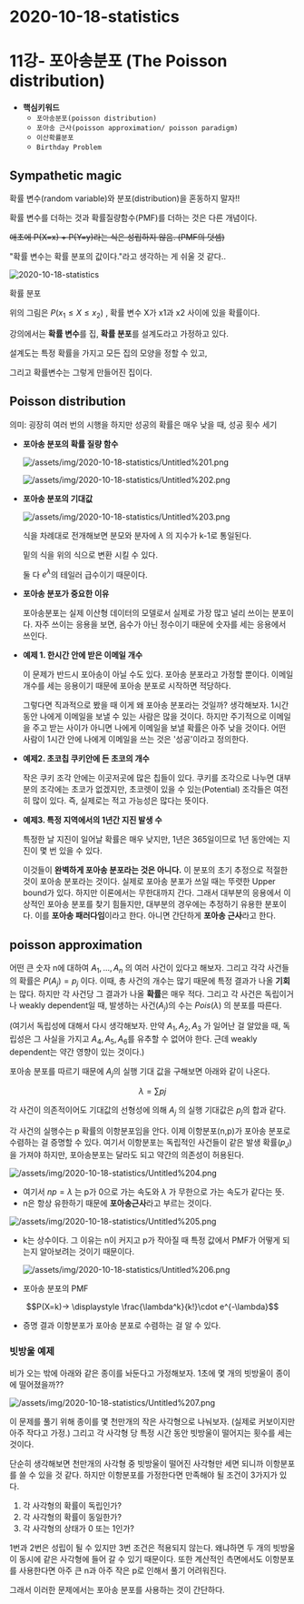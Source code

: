 # 2020-10-18-statistics

# 11강- 포아송분포 (The Poisson distribution)

- **핵심키워드**
    - `포아송분포(poisson distribution)`
    - `포아송 근사(poisson approximation/ poisson paradigm)`
    - `이산확률분포`
    - `Birthday Problem`

## Sympathetic magic

확률 변수(random variable)와 분포(distribution)을 혼동하지 말자!!

확률 변수를 더하는 것과 확률질량함수(PMF)를 더하는 것은 다른 개념이다.

~~애초에 P(X=x) + P(Y=y)라는 식은 성립하지 않음. (PMF의 덧셈)~~

"확률 변수는 확률 분포의 값이다."라고 생각하는 게 쉬울 것 같다..

![2020-10-18-statistics](/assets/img/2020-10-18-statistics/Untitled.png)

확률 분포

위의 그림은 $P(x_1 \le X \le x_2)$ , 확률 변수 X가 x1과 x2 사이에 있을 확률이다.

강의에서는 **확률 변수**를 집, **확률 분포**를 설계도라고 가정하고 있다.

설계도는 특정 확률을 가지고 모든 집의 모양을 정할 수 있고,

그리고 확률변수는 그렇게 만들어진 집이다.

## Poisson distribution

의미: 굉장히 여러 번의 시행을 하지만 성공의 확률은 매우 낮을 때, 성공 횟수 세기

- **포아송 분포의 확률 질량 함수**

    ![/assets/img/2020-10-18-statistics/Untitled%201.png](/assets/img/2020-10-18-statistics/Untitled%201.png)

    ![/assets/img/2020-10-18-statistics/Untitled%202.png](/assets/img/2020-10-18-statistics/Untitled%202.png)

- **포아송 분포의 기대값**

    ![/assets/img/2020-10-18-statistics/Untitled%203.png](/assets/img/2020-10-18-statistics/Untitled%203.png)

    식을 차례대로 전개해보면 분모와 분자에 $\lambda$  의 지수가 k-1로 통일된다.

    밑의 식을 위의 식으로 변환 시킬 수 있다.

    둘 다 $e^{\lambda}$의 테일러 급수이기 때문이다.

- **포아송 분포가 중요한 이유**

    포아송분포는 실제 이산형 데이터의 모델로서 실제로 가장 많고 널리 쓰이는 분포이다. 자주 쓰이는 응용을 보면, 음수가 아닌 정수이기 때문에 숫자를 세는 응용에서 쓰인다.

- **예제 1. 한시간 안에 받은 이메일 개수**

    이 문제가 반드시 포아송이 아닐 수도 있다. 포아송 분포라고 가정할 뿐이다. 이메일 개수를 세는 응용이기 때문에 포아송 분포로 시작하면 적당하다.

    그렇다면 직과적으로 봤을 때 이게 왜 포아송 분포라는 것일까? 생각해보자.  1시간 동안 나에게 이메일을 보낼 수 있는 사람은 많을 것이다. 하지만 주기적으로 이메일을 주고 받는 사이가 아니면 나에게 이메일을 보낼 확률은 아주 낮을 것이다.  어떤 사람이 1시간 안에 나에게 이메일을 쓰는 것은 '성공'이라고 정의한다.

- **예제2. 초코칩 쿠키안에 든 초코의 개수**

    작은 쿠키 조각 안에는 이곳저곳에 많은 칩들이 있다. 쿠키를 조각으로 나누면 대부분의 조각에는 초코가 없겠지만, 초코렛이 있을 수 있는(Potential) 조각들은 여전히 많이 있다. 즉, 실제로는 적고 가능성은 많다는 뜻이다.

- **예제3. 특정 지역에서의 1년간 지진 발생 수**

    특정한 날 지진이 일어날 확률은 매우 낮지만, 1년은 365일이므로 1년 동안에는 지진이 몇 번 있을 수 있다.

    이것들이 **완벽하게 포아송 분포라는 것은 아니다.**  이 분포의 초기 추정으로 적절한 것이 포아송 분포라는 것이다. 실제로 포아송 분포가 쓰일 때는 뚜렷한 Upper bound가 있다. 하지만 이론에서는 무한대까지 간다. 그래서 대부분의 응용에서 이상적인 포아송 분포를 찾기 힘들지만, 대부분의 경우에는 추정하기 유용한 분포이다. 이를 **포아송 패러다임**이라고 한다. 아니면 간단하게 **포아송 근사**라고 한다.

## poisson approximation

어떤 큰 숫자 n에 대하여 $A_1, ..., A_n$ 의 여러 사건이 있다고 해보자. 그리고 각각 사건들의 확률은 $P(A_j) = p_j$ 이다. 이때, 총 사건의 개수는 많기 때문에 특정 결과가 나올 **기회**는 많다. 하지만 각 사건당 그 결과가 나올 **확률**은 매우 적다. 그리고 각 사건은 독립이거나 weakly dependent일 때, 발생하는 사건($A_j$)의 수는 $Pois(\lambda)$ 의 분포를 따른다.

(여기서 독립성에 대해서 다시 생각해보자. 만약 $A_1, A_2, A_3$ 가 일어난 걸 알았을 때, 독립성은 그 사실을 가지고 $A_4, A_5, A_6$를 유추할 수 없어야 한다. 근데 weakly dependent는 약간 영향이 있는 것이다.)

포아송 분포를 따르기 때문에 $A_j$의 실행 기대 값을 구해보면 아래와 같이 나온다.

$$λ=∑p​j​​ $$

각 사건이 의존적이어도 기대값의 선형성에 의해  $A_j$ 의 실행 기대값은 $p_j$의 합과 같다.

각 사건의 실행수는 p 확률의 이항분포임을 안다. 이제 이항분포(n,p)가 포아송 분포로 수렴하는 걸 증명할 수 있다. 여기서 이항분포는 독립적인 사건들이 같은 발생 확률($p_J$)을 가져야 하지만, 포아송분포는 달라도 되고 약간의 의존성이 허용된다.

![/assets/img/2020-10-18-statistics/Untitled%204.png](/assets/img/2020-10-18-statistics/Untitled%204.png)

- 여기서 $np = \lambda$ 는 p가 0으로 가는 속도와 $\lambda$ 가 무한으로 가는 속도가 같다는 뜻.
- n은 항상 유한하기 때문에 **포아송근사**라고 부르는 것이다.

![/assets/img/2020-10-18-statistics/Untitled%205.png](/assets/img/2020-10-18-statistics/Untitled%205.png)

- k는 상수이다. 그 이유는 n이 커지고 p가 작아질 때 특정 값에서 PMF가 어떻게 되는지 알아보려는 것이기 때문이다.

    ![/assets/img/2020-10-18-statistics/Untitled%206.png](/assets/img/2020-10-18-statistics/Untitled%206.png)

- 포아송 분포의 PMF

$$P(X=k)→ \displaystyle \frac{\lambda^k}{k!}\cdot e^{-\lambda}$$

- 증명 결과 이항분포가 포아송 분포로 수렴하는 걸 알 수 있다.

### 빗방울 예제

비가 오는 밖에 아래와 같은 종이를 놔둔다고 가정해보자. 1초에  몇 개의 빗방울이 종이에 떨어졌을까??

![/assets/img/2020-10-18-statistics/Untitled%207.png](/assets/img/2020-10-18-statistics/Untitled%207.png)

이 문제를 풀기 위해 종이를 몇 천만개의 작은 사각형으로 나눠보자. (실제로 커보이지만 아주 작다고 가정.) 그리고 각 사각형 당 특정 시간 동안 빗방울이 떨어지는 횟수를 세는 것이다.

단순히 생각해보면 천만개의 사각형 중 빗방울이 떨어진 사각형만 세면 되니까 이항분포를 쓸 수 있을 것 같다. 하지만 이항분포를 가정한다면 만족해야 될 조건이 3가지가 있다.

1. 각 사각형의 확률이 독립인가?
2. 각 사각형의 확률이 동일한가?
3. 각 사각형의 상태가 0 또는 1인가?

1번과 2번은 성립이 될 수 있지만 3번 조건은 적용되지 않는다. 왜냐하면 두 개의 빗방울이 동시에 같은 사각형에 들어 갈 수 있기 때문이다. 또한 계산적인 측면에서도 이항분포를 사용한다면 아주 큰 n과 아주 작은 p로 인해서 풀기 어려워진다.

그래서 이러한 문제에서는 포아송 분포를 사용하는 것이 간단하다.
